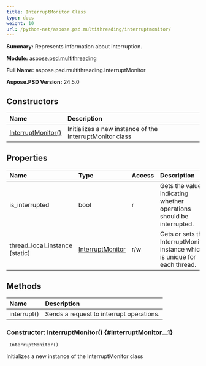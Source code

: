 ```yaml
---
title: InterruptMonitor Class
type: docs
weight: 10
url: /python-net/aspose.psd.multithreading/interruptmonitor/
---
```


**Summary:** Represents information about interruption.

**Module:** [aspose.psd.multithreading](/psd/python-net/aspose.psd.multithreading/)

**Full Name:** aspose.psd.multithreading.InterruptMonitor

**Aspose.PSD Version:** 24.5.0

## **Constructors**
| **Name** | **Description** |
| :- | :- |
| [InterruptMonitor()](#InterruptMonitor__1) | Initializes a new instance of the InterruptMonitor class |
## **Properties**
| **Name** | **Type** | **Access** | **Description** |
| :- | :- | :- | :- |
| is_interrupted | bool | r | Gets the value indicating whether operations should be interrupted. |
| thread_local_instance [static] | [InterruptMonitor](/psd/python-net/aspose.psd.multithreading/interruptmonitor) | r/w | Gets or sets the InterruptMonitor instance which is unique for each thread. |
## **Methods**
| **Name** | **Description** |
| :- | :- |
| interrupt() | Sends a request to interrupt operations. |


### Constructor: InterruptMonitor() {#InterruptMonitor__1}


```
 InterruptMonitor() 
```

Initializes a new instance of the InterruptMonitor class

